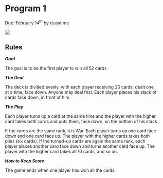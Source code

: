 Program 1
=========
Due: February 14<sup>th</sup> by classtime

![](https://d3vv6lp55qjaqc.cloudfront.net/items/1c0c2u113x262e2k2R0C/war.png?X-CloudApp-Visitor-Id=1094421)

## Rules

***Goal***

The goal is to be the first player to win all 52 cards

***The Deal***

The deck is divided evenly, with each player receiving 26 cards, dealt one at a time, face down. Anyone may deal first. Each player places his stack of cards face down, in front of him.

***The Play***

Each player turns up a card at the same time and the player with the higher card takes both cards and puts them, face down, on the bottom of his stack.

If the cards are the same rank, it is War. Each player turns up one card face down and one card face up. The player with the higher cards takes both piles (six cards). If the turned-up cards are again the same rank, each player places another card face down and turns another card face up. The player with the higher card takes all 10 cards, and so on.

***How to Keep Score***

The game ends when one player has won all the cards.
